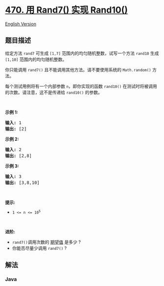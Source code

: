 # [470. 用 Rand7() 实现 Rand10()](https://leetcode.cn/problems/implement-rand10-using-rand7)

[English Version](/solution/0400-0499/0470.Implement%20Rand10%28%29%20Using%20Rand7%28%29/README_EN.md)

## 题目描述

<!-- 这里写题目描述 -->

<p>给定方法&nbsp;<code>rand7</code>&nbsp;可生成 <code>[1,7]</code> 范围内的均匀随机整数，试写一个方法&nbsp;<code>rand10</code>&nbsp;生成 <code>[1,10]</code> 范围内的均匀随机整数。</p>

<p>你只能调用&nbsp;<code>rand7()</code>&nbsp;且不能调用其他方法。请不要使用系统的&nbsp;<code>Math.random()</code>&nbsp;方法。</p>

<ol>
</ol>

<p>每个测试用例将有一个内部参数 <code>n</code>，即你实现的函数 <code>rand10()</code> 在测试时将被调用的次数。请注意，这不是传递给 <code>rand10()</code> 的参数。</p>

<p>&nbsp;</p>

<p><strong>示例 1:</strong></p>

<pre>
<strong>输入: </strong>1
<strong>输出: </strong>[2]
</pre>

<p><strong>示例 2:</strong></p>

<pre>
<strong>输入: </strong>2
<strong>输出: </strong>[2,8]
</pre>

<p><strong>示例 3:</strong></p>

<pre>
<strong>输入: </strong>3
<strong>输出: </strong>[3,8,10]
</pre>

<p>&nbsp;</p>

<p><strong>提示:</strong></p>

<ul>
	<li><code>1 &lt;= n &lt;= 10<sup>5</sup></code></li>
</ul>

<p>&nbsp;</p>

<p><strong>进阶:</strong></p>

<ul>
	<li><code>rand7()</code>调用次数的&nbsp;<a href="https://en.wikipedia.org/wiki/Expected_value" target="_blank">期望值</a>&nbsp;是多少&nbsp;?</li>
	<li>你能否尽量少调用 <code>rand7()</code> ?</li>
</ul>

## 解法

### **Java**

```java

```
